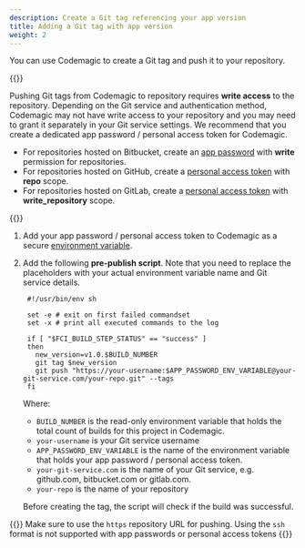 ```yaml
---
description: Create a Git tag referencing your app version
title: Adding a Git tag with app version
weight: 2
---
```


You can use Codemagic to create a Git tag and push it to your repository.

{{<notebox>}}

Pushing Git tags from Codemagic to repository requires **write access** to the repository. Depending on the Git service and authentication method, Codemagic may not have write access to your repository and you may need to grant it separately in your Git service settings. We recommend that you create a dedicated app password / personal access token for Codemagic.

* For repositories hosted on Bitbucket, create an [app password](https://confluence.atlassian.com/bitbucket/app-passwords-828781300.html) with **write** permission for repositories.
* For repositories hosted on GitHub, create a [personal access token](https://help.github.com/en/articles/creating-a-personal-access-token-for-the-command-line) with **repo** scope.
* For repositories hosted on GitLab, create a [personal access token](https://docs.gitlab.com/ee/user/profile/personal_access_tokens.html) with **write_repository** scope.

{{</notebox>}}

1. Add your app password / personal access token to Codemagic as a secure [environment variable](../building/environment-variables).

2. Add the following **pre-publish script**.  Note that you need to replace the placeholders with your actual environment variable name and Git service details.

        #!/usr/bin/env sh

        set -e # exit on first failed commandset
        set -x # print all executed commands to the log

        if [ "$FCI_BUILD_STEP_STATUS" == "success" ]
        then
          new_version=v1.0.$BUILD_NUMBER
          git tag $new_version
          git push "https://your-username:$APP_PASSWORD_ENV_VARIABLE@your-git-service.com/your-repo.git" --tags
        fi
    Where:

    * `BUILD_NUMBER` is the read-only environment variable that holds the total count of builds for this project in Codemagic.
    * `your-username` is your Git service username
    * `APP_PASSWORD_ENV_VARIABLE` is the name of the environment variable that holds your app password / personal access token.
    * `your-git-service.com` is the name of your Git service, e.g. github.com, bitbucket.com or gitlab.com.
    * `your-repo` is the name of your repository

    Before creating the tag, the script will check if the build was successful.

{{<notebox>}}
Make sure to use the `https` repository URL for pushing. Using the `ssh` format is not supported with app passwords or personal access tokens
{{</notebox>}}
